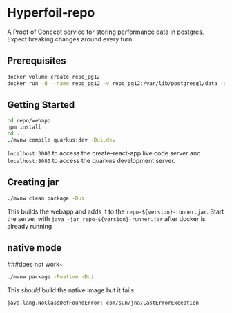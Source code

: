 # Hyperfoil-repo
A Proof of Concept service for storing performance data in postgres.
Expect breaking changes around every turn.

## Prerequisites
```bash
docker volume create repo_pg12
docker run -d --name repo_pg12 -v repo_pg12:/var/lib/postgresql/data -e POSTGRES_DB=repo -e POSTGRES_USER=repo -e POSTGRES_PASSWORD=repo -p 5432:5432 postgres:12
```

## Getting Started
```bash
cd repo/webapp
npm install
cd ..
./mvnw compile quarkus:dev -Dui.dev
```

`localhost:3000` to access the create-react-app live code server and `localhost:8080` to access the quarkus development server.

## Creating jar
```bash
./mvnw clean package -Dui
```
This builds the webapp and adds it to the `repo-${version}-runner.jar`.
Start the server with `java -jar repo-${version}-runner.jar` after docker is already running

## native mode
###does not work~
```bash
./mvnw package -Pnative -Dui
```
This _should_ build the native image but it fails
```
java.lang.NoClassDefFoundError: com/sun/jna/LastErrorException
```



